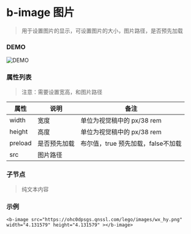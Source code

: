 # b-image 图片
> 用于设置图片的显示，可设置图片的大小，图片路径，是否预先加载

### DEMO
![DEMO](https://ohc0dpsgs.qnssl.com/image/service/serviceBanner.jpg)

### 属性列表
> 注意：需要设置宽高，和图片路径

 属性 | 说明 | 备注 
--- | --- | ---
 width | 宽度 | 单位为视觉稿中的 px/38 rem
 height | 高度 | 单位为视觉稿中的 px/38 rem
 preload | 是否预先加载 | 布尔值，true 预先加载，false不加载
 src | 图片路径

### 子节点
> 纯文本内容

### 示例
```
<b-image src="https://ohc0dpsgs.qnssl.com/lego/images/wx_hy.png" width="4.131579" height="4.131579" ></b-image>
```
